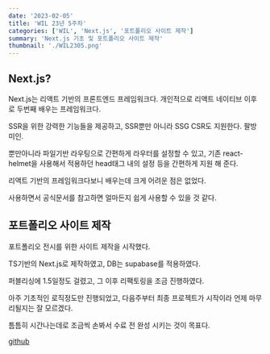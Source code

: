 ```yaml
---
date: '2023-02-05'
title: 'WIL 23년 5주차'
categories: ['WIL', 'Next.js', '포트폴리오 사이트 제작']
summary: 'Next.js 기초 및 포트폴리오 사이트 제작'
thumbnail: './WIL2305.png'
---
```


## Next.js?

Next.js는 리액트 기반의 프론트엔드 프레임워크다. 개인적으로 리액트 네이티브 이후로 두번째 배우는 프레임워크다.

SSR을 위한 강력한 기능들을 제공하고, SSR뿐만 아니라 SSG CSR도 지원한다. 팔방미인.

뿐만아니라 파일기반 라우팅으로 간편하게 라우터를 설정할 수 있고, 기존 react-helmet을 사용해서 적용하던 head태그 내의 설정 등을 간편하게 지원 해 준다.

리액트 기반의 프레임워크다보니 배우는데 크게 어려운 점은 없었다.

사용하면서 공식문서를 참고하면 얼마든지 쉽게 사용할 수 있을 것 같다.

## 포트폴리오 사이트 제작

포트폴리오 전시를 위한 사이트 제작을 시작했다.

TS기반의 Next.js로 제작하였고, DB는 supabase를 적용하였다.

퍼블리싱에 1.5일정도 걸렸고, 그 이후 리팩토링을 조금 진행하였다.

아주 기초적인 로직정도만 진행되었고, 다음주부터 최종 프로젝트가 시작이라 언제 마무리될지는 잘 모르겠다.

틈틈히 시간나는데로 조금씩 손봐서 수료 전 완성 시키는 것이 목표다.

[github](https://github.com/Jeremy-Kr/my-portfolio)

